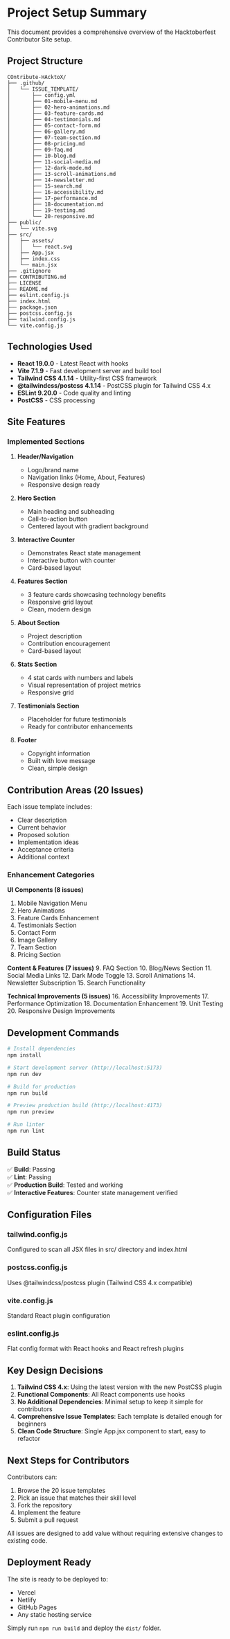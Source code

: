 # Project Setup Summary

This document provides a comprehensive overview of the Hacktoberfest Contributor Site setup.

## Project Structure

```
COntribute-HAcktoX/
├── .github/
│   └── ISSUE_TEMPLATE/
│       ├── config.yml
│       ├── 01-mobile-menu.md
│       ├── 02-hero-animations.md
│       ├── 03-feature-cards.md
│       ├── 04-testimonials.md
│       ├── 05-contact-form.md
│       ├── 06-gallery.md
│       ├── 07-team-section.md
│       ├── 08-pricing.md
│       ├── 09-faq.md
│       ├── 10-blog.md
│       ├── 11-social-media.md
│       ├── 12-dark-mode.md
│       ├── 13-scroll-animations.md
│       ├── 14-newsletter.md
│       ├── 15-search.md
│       ├── 16-accessibility.md
│       ├── 17-performance.md
│       ├── 18-documentation.md
│       ├── 19-testing.md
│       └── 20-responsive.md
├── public/
│   └── vite.svg
├── src/
│   ├── assets/
│   │   └── react.svg
│   ├── App.jsx
│   ├── index.css
│   └── main.jsx
├── .gitignore
├── CONTRIBUTING.md
├── LICENSE
├── README.md
├── eslint.config.js
├── index.html
├── package.json
├── postcss.config.js
├── tailwind.config.js
└── vite.config.js
```

## Technologies Used

- **React 19.0.0** - Latest React with hooks
- **Vite 7.1.9** - Fast development server and build tool
- **Tailwind CSS 4.1.14** - Utility-first CSS framework
- **@tailwindcss/postcss 4.1.14** - PostCSS plugin for Tailwind CSS 4.x
- **ESLint 9.20.0** - Code quality and linting
- **PostCSS** - CSS processing

## Site Features

### Implemented Sections

1. **Header/Navigation**
   - Logo/brand name
   - Navigation links (Home, About, Features)
   - Responsive design ready

2. **Hero Section**
   - Main heading and subheading
   - Call-to-action button
   - Centered layout with gradient background

3. **Interactive Counter**
   - Demonstrates React state management
   - Interactive button with counter
   - Card-based layout

4. **Features Section**
   - 3 feature cards showcasing technology benefits
   - Responsive grid layout
   - Clean, modern design

5. **About Section**
   - Project description
   - Contribution encouragement
   - Card-based layout

6. **Stats Section**
   - 4 stat cards with numbers and labels
   - Visual representation of project metrics
   - Responsive grid

7. **Testimonials Section**
   - Placeholder for future testimonials
   - Ready for contributor enhancements

8. **Footer**
   - Copyright information
   - Built with love message
   - Clean, simple design

## Contribution Areas (20 Issues)

Each issue template includes:
- Clear description
- Current behavior
- Proposed solution
- Implementation ideas
- Acceptance criteria
- Additional context

### Enhancement Categories

**UI Components (8 issues)**
1. Mobile Navigation Menu
2. Hero Animations
3. Feature Cards Enhancement
4. Testimonials Section
5. Contact Form
6. Image Gallery
7. Team Section
8. Pricing Section

**Content & Features (7 issues)**
9. FAQ Section
10. Blog/News Section
11. Social Media Links
12. Dark Mode Toggle
13. Scroll Animations
14. Newsletter Subscription
15. Search Functionality

**Technical Improvements (5 issues)**
16. Accessibility Improvements
17. Performance Optimization
18. Documentation Enhancement
19. Unit Testing
20. Responsive Design Improvements

## Development Commands

```bash
# Install dependencies
npm install

# Start development server (http://localhost:5173)
npm run dev

# Build for production
npm run build

# Preview production build (http://localhost:4173)
npm run preview

# Run linter
npm run lint
```

## Build Status

✅ **Build**: Passing  
✅ **Lint**: Passing  
✅ **Production Build**: Tested and working  
✅ **Interactive Features**: Counter state management verified  

## Configuration Files

### tailwind.config.js
Configured to scan all JSX files in src/ directory and index.html

### postcss.config.js
Uses @tailwindcss/postcss plugin (Tailwind CSS 4.x compatible)

### vite.config.js
Standard React plugin configuration

### eslint.config.js
Flat config format with React hooks and React refresh plugins

## Key Design Decisions

1. **Tailwind CSS 4.x**: Using the latest version with the new PostCSS plugin
2. **Functional Components**: All React components use hooks
3. **No Additional Dependencies**: Minimal setup to keep it simple for contributors
4. **Comprehensive Issue Templates**: Each template is detailed enough for beginners
5. **Clean Code Structure**: Single App.jsx component to start, easy to refactor

## Next Steps for Contributors

Contributors can:
1. Browse the 20 issue templates
2. Pick an issue that matches their skill level
3. Fork the repository
4. Implement the feature
5. Submit a pull request

All issues are designed to add value without requiring extensive changes to existing code.

## Deployment Ready

The site is ready to be deployed to:
- Vercel
- Netlify
- GitHub Pages
- Any static hosting service

Simply run `npm run build` and deploy the `dist/` folder.
